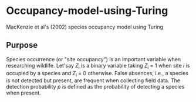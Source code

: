 # Occupancy-model-using-Turing
MacKenzie et al's (2002) species occupancy model using Turing
## Purpose
Species occurrence (or "site occupancy") is an important variable when researching wildlife. Let'say *Z*<sub>i</sub> is a binary variable taking *Z*<sub>i</sub> = 1 when site *i* is occupied by a species and *Z*<sub>i</sub> = 0 otherwise. False absences, i.e., a species is not detected but present, are frequent when collecting field data. The detection probability *p* is defined as the probability of detecting a species when present.
